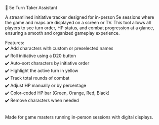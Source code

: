 🧙 5e Turn Taker Assistant

A streamlined initiative tracker designed for in-person 5e sessions where the game and maps are displayed on a screen or TV. This tool allows all players to see turn order, HP status, and combat progression at a glance, ensuring a smooth and organized gameplay experience.<br>

Features:<br>
✔️ Add characters with custom or preselected names<br>
✔️ Roll initiative using a D20 button<br>
✔️ Auto-sort characters by initiative order<br>
✔️ Highlight the active turn in yellow<br>
✔️ Track total rounds of combat<br>
✔️ Adjust HP manually or by percentage<br>
✔️ Color-coded HP bar (Green, Orange, Red, Black)<br>
✔️ Remove characters when needed<br><br>

Made for game masters running in-person sessions with digital displays.
